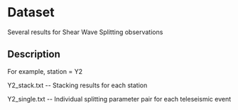 # Dataset

Several results for Shear Wave Splitting observations

## Description
For example, station = Y2

Y2_stack.txt -- Stacking results for each station

Y2_single.txt -- Individual splitting parameter pair for each teleseismic event
